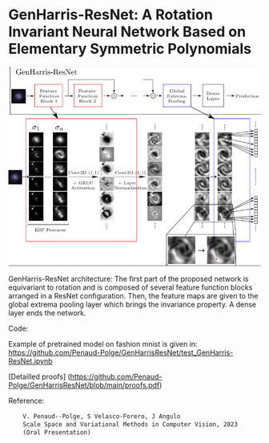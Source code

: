 # GenHarris-ResNet: A Rotation Invariant Neural Network Based on Elementary Symmetric Polynomials


<img src="/figures/scheme.png" alt="GanHarris" style="width:750px;"/>

GenHarris-ResNet architecture: The first part of the proposed network
is equivariant to rotation and is composed of several feature function blocks
arranged in a ResNet configuration. Then, the feature maps are given to the
global extrema pooling layer which brings the invariance property. A dense layer
ends the network.

Code:

Example of pretrained model on fashion mnist is given in:
https://github.com/Penaud-Polge/GenHarrisResNet/test_GenHarris-ResNet.ipynb




[Detailled proofs] (https://github.com/Penaud-Polge/GenHarrisResNet/blob/main/proofs.pdf)


Reference:

        
        V. Penaud--Polge, S Velasco-Forero, J Angulo
        Scale Space and Variational Methods in Computer Vision, 2023
        (Oral Presentation)



